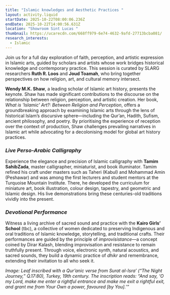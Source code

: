 ```yaml
---
title: "Islamic knowledges and Aesthetic Practices "
layout: activity.liquid
startDate: 2025-10-22T08:00:06.236Z
endDate: 2025-10-22T14:00:56.631Z
location: "Showroom Sint Lucas "
thumbnail: https://ucarecdn.com/668ff979-6e74-4632-9afd-27713bcba081/
research_interests:
  - Islamic
---
```

<!--StartFragment-->

Join us for a full day exploration of faith, perception, and artistic expression in Islamic arts, guided by scholars and artists whose work bridges historical knowledge and contemporary practice. This session is curated by SLARG researchers **Ruth R. Loos** and **Joud Toamah**, who bring together perspectives on how religion, art, and cultural memory intersect.

**Wendy M.K. Shaw**, a leading scholar of Islamic art history, presents the keynote. Shaw has made significant contributions to the discourse on the relationship between religion, perception, and artistic creation. Her book, *What is 'Islamic' Art?: Between Religion and Perception*, offers a groundbreaking approach by examining Islamic arts through the lens of historical Islam’s discursive sphere—including the Qur’an, Hadith, Sufism, ancient philosophy, and poetry. By prioritising the experience of reception over the context of production, Shaw challenges prevailing narratives in Islamic art while advocating for a decolonising model for global art history practices.

### *Live Perso-Arabic Calligraphy*

Experience the elegance and precision of Islamic calligraphy with **Tamim SahibZada**, master calligrapher, miniaturist, and book illuminator. Tamim refined his craft under masters such as Taheri (Kabul) and Mohammad Amin (Peshawar) and was among the first lecturers and student mentors at the Turquoise Mountain Institute. There, he developed the curriculum for miniature art, book illustration, colour design, tapestry, and geometric and Islamic design. His live demonstrations bring these centuries-old traditions vividly into the present.

### *Devotional Performance*

Witness a living archive of sacred sound and practice with the **Kairo Girls’ School** (tbc), a collective of women dedicated to preserving Indigenous and oral traditions of Islamic knowledge, storytelling, and traditional crafts. Their performances are guided by the principle of *improvisistance*—a concept coined by Dirar Kalash, blending improvisation and resistance to remain truthfully present. Through voice, electronic synth, natural acoustics, and sacred sounds, they build a dynamic practice of *dhikr* and remembrance, extending their invitation to all who seek it.



*Image: Leaf inscribed with a Qur’anic verse from Surat al-Isra’ (“The Night Journey,” Q.17:80), Turkey, 19th century. The inscription reads: “And say, ‘O my Lord, make me enter a rightful entrance and make me exit a rightful exit, and grant me from Your Own a power, favoured \[by You].’”*

<!--EndFragment-->